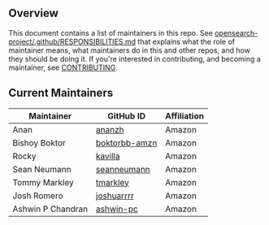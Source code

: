 ## Overview

This document contains a list of maintainers in this repo. See [opensearch-project/.github/RESPONSIBILITIES.md](https://github.com/opensearch-project/.github/blob/main/RESPONSIBILITIES.md#maintainer-responsibilities) that explains what the role of maintainer means, what maintainers do in this and other repos, and how they should be doing it. If you're interested in contributing, and becoming a maintainer, see [CONTRIBUTING](CONTRIBUTING.md).

## Current Maintainers

| Maintainer        | GitHub ID                                         | Affiliation |
| ----------------- | ------------------------------------------------- | ----------- |
| Anan              | [ananzh](https://github.com/ananzh)               | Amazon      |
| Bishoy Boktor     | [boktorbb-amzn](https://github.com/boktorbb-amzn) | Amazon      |
| Rocky             | [kavilla](https://github.com/kavilla)             | Amazon      |
| Sean Neumann      | [seanneumann](https://github.com/seanneumann)     | Amazon      |
| Tommy Markley     | [tmarkley](https://github.com/tmarkley)           | Amazon      |
| Josh Romero       | [joshuarrrr](https://github.com/joshuarrrr)       | Amazon      |
| Ashwin P Chandran | [ashwin-pc](https://github.com/ashwin-pc)         | Amazon      |
